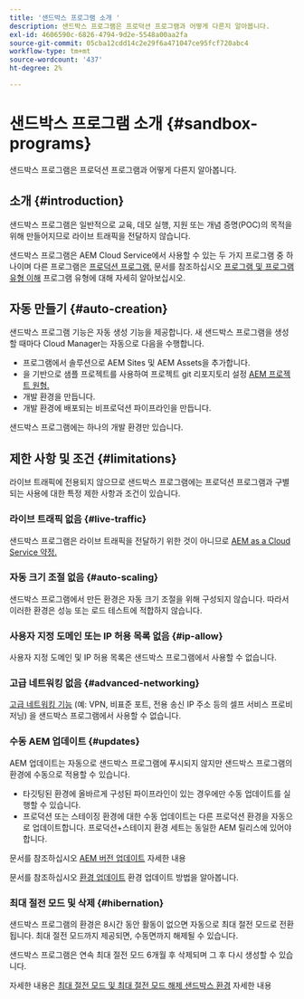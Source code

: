 ```yaml
---
title: '샌드박스 프로그램 소개 '
description: 샌드박스 프로그램은 프로덕션 프로그램과 어떻게 다른지 알아봅니다.
exl-id: 4606590c-6826-4794-9d2e-5548a00aa2fa
source-git-commit: 05cba12cdd14c2e29f6a471047ce95fcf720abc4
workflow-type: tm+mt
source-wordcount: '437'
ht-degree: 2%

---
```



# 샌드박스 프로그램 소개 {#sandbox-programs}

샌드박스 프로그램은 프로덕션 프로그램과 어떻게 다른지 알아봅니다.

## 소개 {#introduction}

샌드박스 프로그램은 일반적으로 교육, 데모 실행, 지원 또는 개념 증명(POC)의 목적을 위해 만들어지므로 라이브 트래픽을 전달하지 않습니다.

샌드박스 프로그램은 AEM Cloud Service에서 사용할 수 있는 두 가지 프로그램 중 하나이며 다른 프로그램은 [프로덕션 프로그램.](introduction-production-programs.md) 문서를 참조하십시오 [프로그램 및 프로그램 유형 이해](/help/implementing/cloud-manager/getting-access-to-aem-in-cloud/program-types.md) 프로그램 유형에 대해 자세히 알아보십시오.

## 자동 만들기 {#auto-creation}

샌드박스 프로그램 기능은 자동 생성 기능을 제공합니다. 새 샌드박스 프로그램을 생성할 때마다 Cloud Manager는 자동으로 다음을 수행합니다.

* 프로그램에서 솔루션으로 AEM Sites 및 AEM Assets을 추가합니다.
* 을 기반으로 샘플 프로젝트를 사용하여 프로젝트 git 리포지토리 설정 [AEM 프로젝트 원형.](https://experienceleague.adobe.com/docs/experience-manager-core-components/using/developing/archetype/overview.html)
* 개발 환경을 만듭니다.
* 개발 환경에 배포되는 비프로덕션 파이프라인을 만듭니다.

샌드박스 프로그램에는 하나의 개발 환경만 있습니다.

## 제한 사항 및 조건 {#limitations}

라이브 트래픽에 전용되지 않으므로 샌드박스 프로그램에는 프로덕션 프로그램과 구별되는 사용에 대한 특정 제한 사항과 조건이 있습니다.

### 라이브 트래픽 없음 {#live-traffic}

샌드박스 프로그램은 라이브 트래픽을 전달하기 위한 것이 아니므로 [AEM as a Cloud Service 약정.](https://www.adobe.com/legal/service-commitments.html)

### 자동 크기 조절 없음 {#auto-scaling}

샌드박스 프로그램에서 만든 환경은 자동 크기 조절을 위해 구성되지 않습니다. 따라서 이러한 환경은 성능 또는 로드 테스트에 적합하지 않습니다.

### 사용자 지정 도메인 또는 IP 허용 목록 없음 {#ip-allow}

사용자 지정 도메인 및 IP 허용 목록은 샌드박스 프로그램에서 사용할 수 없습니다.

### 고급 네트워킹 없음 {#advanced-networking}

[고급 네트워킹 기능](/help/security/configuring-advanced-networking.md) (예: VPN, 비표준 포트, 전용 송신 IP 주소 등의 셀프 서비스 프로비저닝) 을 샌드박스 프로그램에서 사용할 수 없습니다.

### 수동 AEM 업데이트 {#updates}

AEM 업데이트는 자동으로 샌드박스 프로그램에 푸시되지 않지만 샌드박스 프로그램의 환경에 수동으로 적용할 수 있습니다.

* 타깃팅된 환경에 올바르게 구성된 파이프라인이 있는 경우에만 수동 업데이트를 실행할 수 있습니다.
* 프로덕션 또는 스테이징 환경에 대한 수동 업데이트는 다른 프로덕션 환경을 자동으로 업데이트합니다. 프로덕션+스테이지 환경 세트는 동일한 AEM 릴리스에 있어야 합니다.

문서를 참조하십시오 [AEM 버전 업데이트](/help/implementing/deploying/aem-version-updates.md) 자세한 내용

문서를 참조하십시오 [환경 업데이트](/help/implementing/cloud-manager/manage-environments.md#updating-dev-environment) 환경 업데이트 방법을 알아봅니다.

### 최대 절전 모드 및 삭제 {#hibernation}

샌드박스 프로그램의 환경은 8시간 동안 활동이 없으면 자동으로 최대 절전 모드로 전환됩니다. 최대 절전 모드까지 제공되면, 수동면까지 해제될 수 있습니다.

샌드박스 프로그램은 연속 최대 절전 모드 6개월 후 삭제되며 그 후 다시 생성할 수 있습니다.

자세한 내용은 [최대 절전 모드 및 최대 절전 모드 해제 샌드박스 환경](/help/implementing/cloud-manager/getting-access-to-aem-in-cloud/hibernating-environments.md) 자세한 내용
